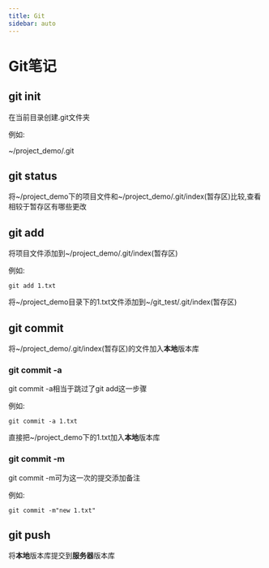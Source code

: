 ```yaml
---
title: Git
sidebar: auto
---
```

# Git笔记

## git init

在当前目录创建.git文件夹

例如:

\~/project_demo/.git



## git status

将\~/project_demo下的项目文件和\~/project_demo/.git/index(暂存区)比较,查看相较于暂存区有哪些更改



## git add

将项目文件添加到\~/project_demo/.git/index(暂存区)

例如:

```
git add 1.txt
```

将\~/project_demo目录下的1.txt文件添加到\~/git_test/.git/index(暂存区)



## git commit

将\~/project_demo/.git/index(暂存区)的文件加入**本地**版本库

### git commit -a

git commit -a相当于跳过了git add这一步骤

例如:

```
git commit -a 1.txt
```

直接把~/project_demo下的1.txt加入**本地**版本库

 ### git commit -m

git commit -m可为这一次的提交添加备注

例如:

```
git commit -m"new 1.txt"
```



## git push

将**本地**版本库提交到**服务器**版本库

